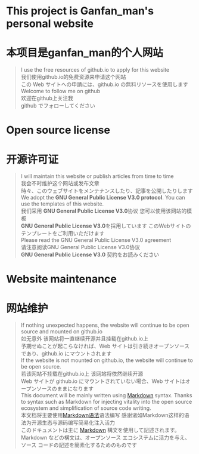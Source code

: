 # <h1> This project is Ganfan_man's personal website </h1>
# <h1> 本项目是ganfan_man的个人网站 </h1>

> I use the free resources of github.io to apply for this website  
> 我们使用github.io的免费资源来申请这个网站  
> この Web サイトへの申請には、github.io の無料リソースを使用します  
> Welcome to follow me on github  
> 欢迎在github上关注我  
> github でフォローしてください  

# Open source license
# 开源许可证

> I will maintain this website or publish articles from time to time  
> 我会不时维护这个网站或发布文章  
> 時々、このウェブサイトをメンテナンスしたり、記事を公開したりします  
> We adopt the **GNU General Public License V3.0 protocol**. You can use the templates of this website.  
> 我们采用 **GNU General Public License V3.0**协议 您可以使用该网站的模板  
> **GNU General Public License V3.0**を採用しています このWebサイトのテンプレートをご利用いただけます  
> Please read the GNU General Public License V3.0 agreement  
> 请注意阅读GNU General Public License V3.0协议  
> **GNU General Public License V3.0** 契約をお読みください  

# Website maintenance
# 网站维护

> If nothing unexpected happens, the website will continue to be open source and mounted on github.io  
> 如无意外 该网站将一直继续开源并且挂载在github.io上  
> 予期せぬことが起こらなければ、Web サイトは引き続きオープンソースであり、github.io にマウントされます  
> If the website is not mounted on github.io, the website will continue to be open source.  
> 若该网站不挂载在github.io上 该网站将依然继续开源  
> Web サイトが github.io にマウントされていない場合、Web サイトはオープンソースのままになります  
> This document will be mainly written using [Markdown](https://www.markdownguide.org) syntax. Thanks to syntax such as Markdown for injecting vitality into the open source ecosystem and simplification of source code writing.  
> 本文档将主要使用[Markdown语法](https://markdown.com.cn)语法编写 感谢诸如Markdown这样的语法为开源生态与源码编写简易化注入活力  
> このドキュメントは主に [Markdown](https://www.markdownguide.org) 構文を使用して記述されます。Markdown などの構文は、オープンソース エコシステムに活力を与え、ソース コードの記述を簡素化するためのものです  
